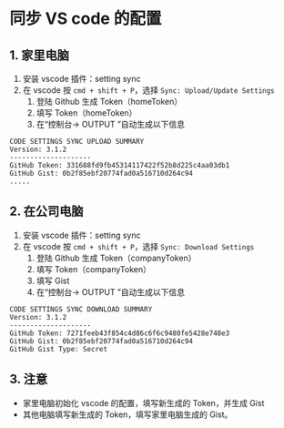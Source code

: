 # 同步 VS code 的配置

## 1. 家里电脑

1. 安装 vscode 插件：setting sync
2. 在 vscode 按 `cmd + shift + P`，选择 `Sync: Upload/Update Settings`
    1. 登陆 Github 生成 Token（homeToken）
    2. 填写 Token（homeToken）
    3. 在“控制台-> OUTPUT ”自动生成以下信息

```text
CODE SETTINGS SYNC UPLOAD SUMMARY
Version: 3.1.2
--------------------
GitHub Token: 331688fd9fb45314117422f52b8d225c4aa03db1
GitHub Gist: 0b2f85ebf20774fad0a516710d264c94
.....
```

## 2. 在公司电脑

1. 安装 vscode 插件：setting sync
2. 在 vscode 按 `cmd + shift + P`，选择 `Sync: Download Settings`
    1. 登陆 Github 生成 Token（companyToken）
    2. 填写 Token（companyToken）
    3. 填写 Gist
    4. 在“控制台-> OUTPUT ”自动生成以下信息

```text
CODE SETTINGS SYNC DOWNLOAD SUMMARY
Version: 3.1.2
--------------------
GitHub Token: 7271feeb43f854c4d86c6f6c9480fe5428e748e3
GitHub Gist: 0b2f85ebf20774fad0a516710d264c94
GitHub Gist Type: Secret
```

## 3. 注意

* 家里电脑初始化 vscode 的配置，填写新生成的 Token，并生成 Gist
* 其他电脑填写新生成的 Token，填写家里电脑生成的 Gist。